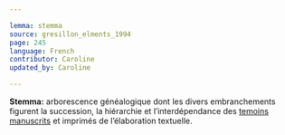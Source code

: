```yaml
---

lemma: stemma
source: gresillon_elments_1994
page: 245
language: French
contributor: Caroline
updated_by: Caroline

---
```


**Stemma:** arborescence généalogique dont les divers embranchements figurent la succession, la hiérarchie et l’interdépendance des [temoins](witness.html) [manuscrits](manuscript.html) et imprimés de l’élaboration textuelle.
